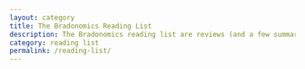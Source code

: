 ```yaml
---
layout: category
title: The Bradonomics Reading List
description: The Bradonomics reading list are reviews (and a few summaries) of books Brad has read.
category: reading list
permalink: /reading-list/
---
```


